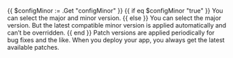 {{ $configMinor := .Get "configMinor" }}
{{ if eq $configMinor "true" }}
You can select the major and minor version.
{{ else }}
You can select the major version.
But the latest compatible minor version is applied automatically and can’t be overridden.
{{ end }}
Patch versions are applied periodically for bug fixes and the like.
When you deploy your app, you always get the latest available patches.